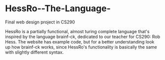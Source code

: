 # HessRo--The-Language-
Final web design project in CS290

HessRo is a partially functional, almost turing complete language that's inspired by the language brainf-ck, dedicated to our teacher for CS290: Rob Hess. The website has example code, but for a better understanding look up how brainf-ck works, since HessRo's functionality is basically the same with slightly different syntax. 
